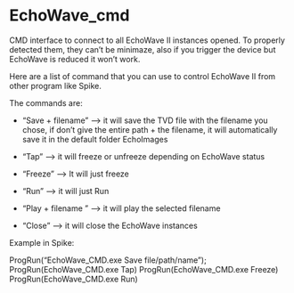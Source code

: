 # EchoWave_cmd
CMD interface to connect to all EchoWave II instances opened. To properly detected them, they can’t be minimaze, also if you trigger the device but EchoWave is reduced it won’t work. 

Here are a list of command that you can use to control EchoWave II from other program like Spike. 

The commands are:

- “Save + filename” —> it will save the TVD file with the filename you chose, if don’t give the entire path + the filename, it will automatically save it in the default folder EchoImages

- “Tap” —> it will freeze or unfreeze depending on EchoWave status

- “Freeze” —> It will just freeze 

- “Run” —> it will just Run

- “Play + filename ” —> it will play the selected filename

- “Close” —> it will close the EchoWave instances

Example in Spike:

ProgRun(“EchoWave_CMD.exe Save file/path/name”);
ProgRun(EchoWave_CMD.exe Tap)
ProgRun(EchoWave_CMD.exe Freeze)
ProgRun(EchoWave_CMD.exe Run)


